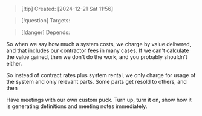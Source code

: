 
>[!tip] Created: [2024-12-21 Sat 11:56]

>[!question] Targets: 

>[!danger] Depends: 

So when we say how much a system costs, we charge by value delivered, and that includes our contractor fees in many cases.  If we can't calculate the value gained, then we don't do the work, and you probably shouldn't either.

So instead of contract rates plus system rental, we only charge for usage of the system and only relevant parts.  Some parts get resold to others, and then 

Have meetings with our own custom puck.  Turn up, turn it on, show how it is generating definitions and meeting notes immediately.
